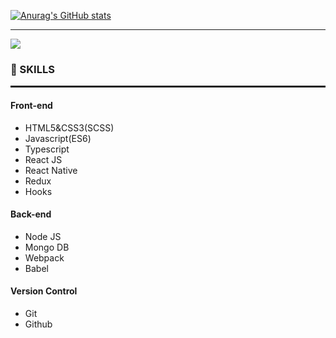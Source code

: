 [![Anurag's GitHub stats](https://github-readme-stats.vercel.app/api?username=choiish98&show_icons=true&theme=radical)](https://github.com/choiish98/github-readme-stats)

<hr>

<a href="https://solved.ac/one9119">
  <img src="http://mazassumnida.wtf/api/v2/generate_badge?boj=one9119"/>
</a>


<h3>🔭 SKILLS</h3>
<hr style="border: solid 1px;">

<h4> Front-end</h4>
<ul>
  <li>HTML5&CSS3(SCSS)</li>
  <li>Javascript(ES6)</li>
  <li>Typescript</li>
  <li>React JS</li>
  <li>React Native</li>
  <li>Redux</li>
  <li>Hooks</li>
</ul>

<h4> Back-end </h4>
<ul>
  <li>Node JS</li>
  <li>Mongo DB</li>
  <li>Webpack</li>
  <li>Babel</li>
</ul>

<h4> Version Control </h4>
<ul>
  <li>Git</li>
  <li>Github</li>
</ul>
